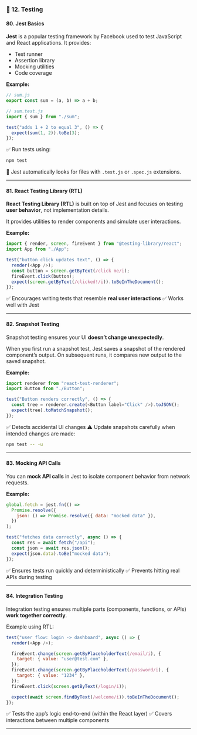 ### **🧰 12. Testing**

#### **80. Jest Basics**

**Jest** is a popular testing framework by Facebook used to test JavaScript and React applications.
It provides:

- Test runner
- Assertion library
- Mocking utilities
- Code coverage

**Example:**

```js
// sum.js
export const sum = (a, b) => a + b;

// sum.test.js
import { sum } from "./sum";

test("adds 1 + 2 to equal 3", () => {
  expect(sum(1, 2)).toBe(3);
});
```

✅ Run tests using:

```bash
npm test
```

🧠 Jest automatically looks for files with `.test.js` or `.spec.js` extensions.

---

#### **81. React Testing Library (RTL)**

**React Testing Library (RTL)** is built on top of Jest and focuses on testing **user behavior**, not implementation details.

It provides utilities to render components and simulate user interactions.

**Example:**

```js
import { render, screen, fireEvent } from "@testing-library/react";
import App from "./App";

test("button click updates text", () => {
  render(<App />);
  const button = screen.getByText(/click me/i);
  fireEvent.click(button);
  expect(screen.getByText(/clicked!/i)).toBeInTheDocument();
});
```

✅ Encourages writing tests that resemble **real user interactions**
✅ Works well with Jest

---

#### **82. Snapshot Testing**

Snapshot testing ensures your UI **doesn’t change unexpectedly**.

When you first run a snapshot test, Jest saves a snapshot of the rendered component’s output.
On subsequent runs, it compares new output to the saved snapshot.

**Example:**

```js
import renderer from "react-test-renderer";
import Button from "./Button";

test("Button renders correctly", () => {
  const tree = renderer.create(<Button label="Click" />).toJSON();
  expect(tree).toMatchSnapshot();
});
```

✅ Detects accidental UI changes
⚠️ Update snapshots carefully when intended changes are made:

```bash
npm test -- -u
```

---

#### **83. Mocking API Calls**

You can **mock API calls** in Jest to isolate component behavior from network requests.

**Example:**

```js
global.fetch = jest.fn(() =>
  Promise.resolve({
    json: () => Promise.resolve({ data: "mocked data" }),
  })
);

test("fetches data correctly", async () => {
  const res = await fetch("/api");
  const json = await res.json();
  expect(json.data).toBe("mocked data");
});
```

✅ Ensures tests run quickly and deterministically
✅ Prevents hitting real APIs during testing

---

#### **84. Integration Testing**

Integration testing ensures multiple parts (components, functions, or APIs) **work together correctly**.

Example using RTL:

```js
test("user flow: login -> dashboard", async () => {
  render(<App />);

  fireEvent.change(screen.getByPlaceholderText(/email/i), {
    target: { value: "user@test.com" },
  });
  fireEvent.change(screen.getByPlaceholderText(/password/i), {
    target: { value: "1234" },
  });
  fireEvent.click(screen.getByText(/login/i));

  expect(await screen.findByText(/welcome/i)).toBeInTheDocument();
});
```

✅ Tests the app’s logic end-to-end (within the React layer)
✅ Covers interactions between multiple components

---
